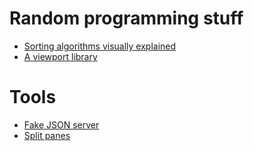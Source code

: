 # Random programming stuff

* [Sorting algorithms visually explained](http://www.sorting-algorithms.com/)
* [A viewport library](http://asvd.github.io/viewport/)

# Tools

* [Fake JSON server](http://jsonplaceholder.typicode.com/)
* [Split panes](https://github.com/nathancahill/Split.js)


<!--stackedit_data:
eyJoaXN0b3J5IjpbLTg1MzE2MDYzM119
-->